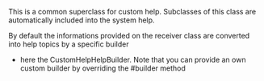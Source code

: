 This is a common superclass for custom help. Subclasses of this class are automatically included into the system help.

By default the informations provided on the receiver class are converted into help topics by a specific builder 
- here the CustomHelpHelpBuilder. Note that you can provide an own custom builder by overriding the #builder method


